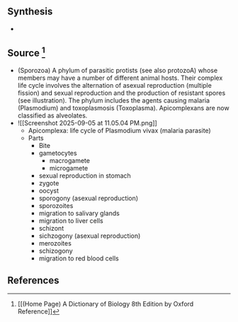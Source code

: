 ## Synthesis
- 
## Source [^1]
- (Sporozoa) A phylum of parasitic protists (see also protozoA) whose members may have a number of different animal hosts. Their complex life cycle involves the alternation of asexual reproduction (multiple fission) and sexual reproduction and the production of resistant spores (see illustration). The phylum includes the agents causing malaria (Plasmodium) and toxoplasmosis (Toxoplasma). Apicomplexans are now classified as alveolates.
- ![[Screenshot 2025-09-05 at 11.05.04 PM.png]]
	- Apicomplexa: life cycle of Plasmodium vivax (malaria parasite)
	- Parts
		- Bite
		- gametocytes
			- macrogamete
			- microgamete
		- sexual reproduction in stomach
		- zygote
		- oocyst
		- sporogony (asexual reproduction)
		- sporozoites
		- migration to salivary glands
		- migration to liver cells
		- schizont
		- sichzogony (asexual reproduction)
		- merozoites
		- schizogony
		- migration to red blood cells
## References

[^1]: [[(Home Page) A Dictionary of Biology 8th Edition by Oxford Reference]]